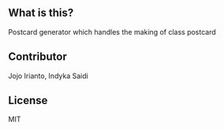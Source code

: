 ## What is this?

Postcard generator which handles the making of class postcard

## Contributor

Jojo Irianto, Indyka Saidi

## License

MIT
